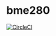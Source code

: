 # bme280
[![CircleCI](https://circleci.com/gh/wtks/bme280.svg?style=svg&circle-token=ee99866ffa1673663d84e4eb09f3bfc5ff584be0)](https://circleci.com/gh/wtks/bme280)
